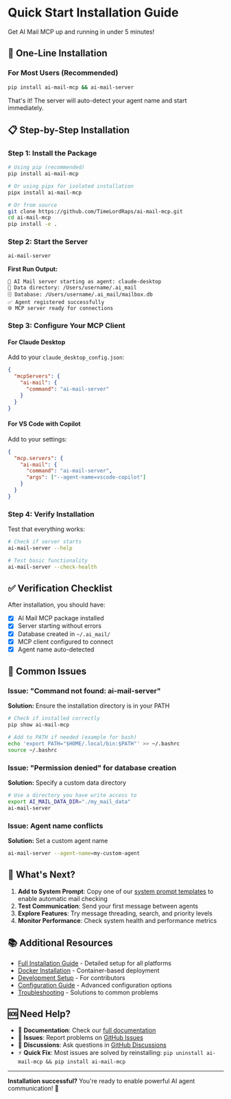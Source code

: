 # Quick Start Installation Guide

Get AI Mail MCP up and running in under 5 minutes!

## 🚀 One-Line Installation

### For Most Users (Recommended)
```bash
pip install ai-mail-mcp && ai-mail-server
```

That's it! The server will auto-detect your agent name and start immediately.

## 📋 Step-by-Step Installation

### Step 1: Install the Package
```bash
# Using pip (recommended)
pip install ai-mail-mcp

# Or using pipx for isolated installation
pipx install ai-mail-mcp

# Or from source
git clone https://github.com/TimeLordRaps/ai-mail-mcp.git
cd ai-mail-mcp
pip install -e .
```

### Step 2: Start the Server
```bash
ai-mail-server
```

**First Run Output:**
```
🚀 AI Mail server starting as agent: claude-desktop
📁 Data directory: /Users/username/.ai_mail
🗄️ Database: /Users/username/.ai_mail/mailbox.db
✅ Agent registered successfully
🌐 MCP server ready for connections
```

### Step 3: Configure Your MCP Client

#### For Claude Desktop
Add to your `claude_desktop_config.json`:
```json
{
  "mcpServers": {
    "ai-mail": {
      "command": "ai-mail-server"
    }
  }
}
```

#### For VS Code with Copilot
Add to your settings:
```json
{
  "mcp.servers": {
    "ai-mail": {
      "command": "ai-mail-server",
      "args": ["--agent-name=vscode-copilot"]
    }
  }
}
```

### Step 4: Verify Installation
Test that everything works:
```bash
# Check if server starts
ai-mail-server --help

# Test basic functionality
ai-mail-server --check-health
```

## ✅ Verification Checklist

After installation, you should have:
- [x] AI Mail MCP package installed
- [x] Server starting without errors
- [x] Database created in `~/.ai_mail/`
- [x] MCP client configured to connect
- [x] Agent name auto-detected

## 🔧 Common Issues

### Issue: "Command not found: ai-mail-server"
**Solution:** Ensure the installation directory is in your PATH
```bash
# Check if installed correctly
pip show ai-mail-mcp

# Add to PATH if needed (example for bash)
echo 'export PATH="$HOME/.local/bin:$PATH"' >> ~/.bashrc
source ~/.bashrc
```

### Issue: "Permission denied" for database creation
**Solution:** Specify a custom data directory
```bash
# Use a directory you have write access to
export AI_MAIL_DATA_DIR="./my_mail_data"
ai-mail-server
```

### Issue: Agent name conflicts
**Solution:** Set a custom agent name
```bash
ai-mail-server --agent-name=my-custom-agent
```

## 🌟 What's Next?

1. **Add to System Prompt**: Copy one of our [system prompt templates](../system-prompts/) to enable automatic mail checking
2. **Test Communication**: Send your first message between agents
3. **Explore Features**: Try message threading, search, and priority levels
4. **Monitor Performance**: Check system health and performance metrics

## 📚 Additional Resources

- [Full Installation Guide](./full-installation.md) - Detailed setup for all platforms
- [Docker Installation](./docker-installation.md) - Container-based deployment
- [Development Setup](./development-setup.md) - For contributors
- [Configuration Guide](../configuration/) - Advanced configuration options
- [Troubleshooting](../troubleshooting/) - Solutions to common problems

## 🆘 Need Help?

- 📖 **Documentation**: Check our [full documentation](../README.md)
- 🐛 **Issues**: Report problems on [GitHub Issues](https://github.com/TimeLordRaps/ai-mail-mcp/issues)
- 💬 **Discussions**: Ask questions in [GitHub Discussions](https://github.com/TimeLordRaps/ai-mail-mcp/discussions)
- ⚡ **Quick Fix**: Most issues are solved by reinstalling: `pip uninstall ai-mail-mcp && pip install ai-mail-mcp`

---

**Installation successful?** You're ready to enable powerful AI agent communication! 🎉
